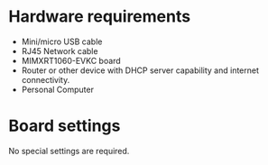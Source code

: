 Hardware requirements
===================
- Mini/micro USB cable
- RJ45 Network cable
- MIMXRT1060-EVKC board
- Router or other device with DHCP server capability and internet connectivity.
- Personal Computer

Board settings
============
No special settings are required.
